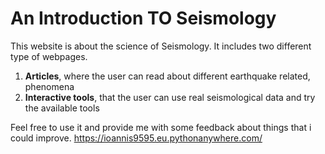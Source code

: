# An Introduction TO Seismology

This website is about the science of Seismology. It includes two different type of webpages. 
1. **Articles**, where the user can read about different earthquake related, phenomena
2. **Interactive tools**, that the user can use real seismological data and try the available tools 

Feel free to use it and provide me with some feedback about things that i could improve.
https://ioannis9595.eu.pythonanywhere.com/
